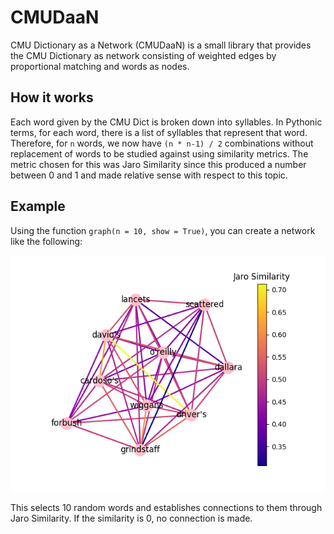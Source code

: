 # CMUDaaN
CMU Dictionary as a Network (CMUDaaN) is a small library that provides the CMU Dictionary as network consisting of weighted edges by proportional matching and words as nodes.

## How it works
Each word given by the CMU Dict is broken down into syllables. In Pythonic terms, for each word, there is a list of syllables that represent that word. Therefore, for ``n`` words, we now have ``(n * n-1) / 2`` combinations without replacement of words to be studied against using similarity metrics. The metric chosen for this was Jaro Similarity since this produced a number between 0 and 1 and made relative sense with respect to this topic.

## Example
Using the function ``graph(n = 10, show = True)``, you can create a network like the following:
<p align="center">
  <img src="images/example.png">
</p>
This selects 10 random words and establishes connections to them through Jaro Similarity. If the similarity is 0, no connection is made.
